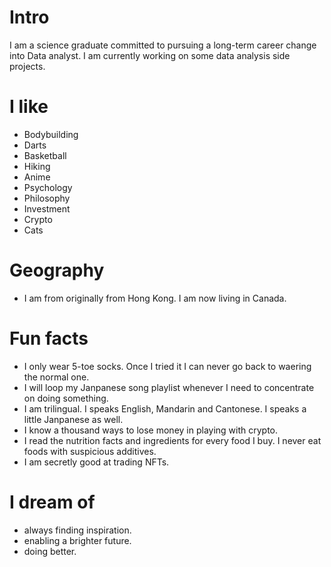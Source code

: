 
# Intro
I am a science graduate committed to pursuing a long-term career change into Data analyst. I am currently working on some data analysis side projects.

# I like

- Bodybuilding
- Darts
- Basketball
- Hiking
- Anime
- Psychology
- Philosophy
- Investment
- Crypto
- Cats

# Geography

- I am from originally from Hong Kong. I am now living in Canada.

# Fun facts

- I only wear 5-toe socks. Once I tried it I can never go back to waering the normal one.
- I will loop my Janpanese song playlist whenever I need to concentrate on doing something.
- I am trilingual. I speaks English, Mandarin and Cantonese. I speaks a little Janpanese as well.
- I know a thousand ways to lose money in playing with crypto.
- I read the nutrition facts and ingredients for every food I buy. I never eat foods with suspicious additives.
- I am secretly good at trading NFTs.

# I dream of

- always finding inspiration.
- enabling a brighter future.
- doing better.


